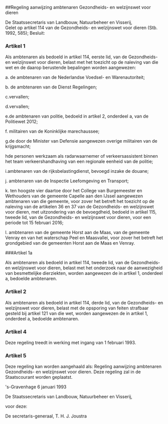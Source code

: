 <meta http-equiv='Content-Type' content='text/html; charset=utf-8' />

##Regeling aanwijzing ambtenaren Gezondheids- en welzijnswet voor dieren

De Staatssecretaris van Landbouw, Natuurbeheer en Visserij,  
Gelet op artikel 114 van de Gezondheids- en welzijnswet voor dieren (Stb. 1992, 585);
Besluit:    

### Artikel  1  

Als ambtenaren als bedoeld in artikel 114, eerste lid, van de Gezondheids- en welzijnswet voor dieren, belast met het toezicht op de naleving van die wet en de daarop berustende bepalingen worden aangewezen: 

a. de ambtenaren van de Nederlandse Voedsel- en Warenautoriteit; 

b. de ambtenaren van de Dienst Regelingen; 

c.vervallen;

d.vervallen;

e.de ambtenaren van politie, bedoeld in artikel 2, onderdeel a, van de Politiewet 2012;

f. militairen van de Koninklijke marechaussee;

g.de door de Minister van Defensie aangewezen overige militairen van de krijgsmacht;

hde personen werkzaam als radarwaarnemer of verkeersassistent binnen het team verkeershandhaving van een regionale eenheid van de politie;

i.ambtenaren van de rijksbelastingdienst, bevoegd inzake de douane;

j. ambtenaren van de Inspectie Leefomgeving en Transport;

k. ten hoogste vier daartoe door het College van Burgemeester en Wethouders van de gemeente Capelle aan den IJssel aangewezen ambtenaren van die gemeente, voor zover het betreft het toezicht op de naleving van de artikelen 36 en 37 van de Gezondheids- en welzijnswet voor dieren, met uitzondering van de bevoegdheid, bedoeld in artikel 115, tweede lid, van de Gezondheids- en welzijnswet voor dieren, voor een periode tot 15 februari 2016; 

l. ambtenaren van de gemeente Horst aan de Maas, van de gemeente Venray en van het waterschap Peel en Maasvallei, voor zover het betreft het grondgebied van de gemeenten Horst aan de Maas en Venray.  

###Artikel 1a 

Als ambtenaren als bedoeld in artikel 114, tweede lid, van de Gezondheids- en welzijnswet voor dieren, belast met het onderzoek naar de aanwezigheid van besmettelijke dierziekten, worden aangewezen de in artikel 1, onderdeel a, bedoelde ambtenaren.

### Artikel  2  

Als ambtenaren als bedoeld in artikel 114, derde lid, van de Gezondheids- en welzijnswet voor dieren, belast met de opsporing van feiten strafbaar gesteld bij artikel 121 van die wet, worden aangewezen de in artikel 1, onderdeel a, bedoelde ambtenaren. 

### Artikel  4  

Deze regeling treedt in werking met ingang van 1 februari 1993. 

### Artikel  5  

Deze regeling kan worden aangehaald als: Regeling aanwijzing ambtenaren Gezondheids- en welzijnswet voor dieren. 
Deze regeling zal in de Staatscourant worden geplaatst. 

's-Gravenhage 
6 januari 1993    

De 
Staatssecretaris van Landbouw, Natuurbeheer en Visserij, 

voor deze:

De 
secretaris-generaal,
T. H. J. Joustra     
